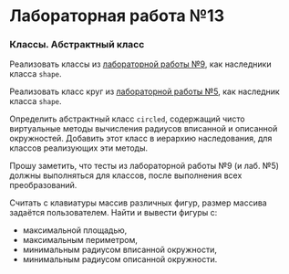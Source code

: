 # Лабораторная работа №13
### Классы. Абстрактный класс
Реализовать классы из [лабораторной работы №9](../Heirarchy), как наследники класса `shape`.

Реализовать класс круг из [лабораторной работы №5](../Class), как наследник класса `shape`.

Определить абстрактный класс `circled`, содержащий чисто виртуальные методы вычисления радиусов вписанной и описанной окружностей. 
Добавить этот класс в иерархию наследования, для классов реализующих эти методы.

Прошу заметить, что тесты из лабораторной работы №9 (и лаб. №5) должны выполняться для классов, после выполнения всех преобразований.

Считать с клавиатуры массив различных фигур, размер массива задаётся пользователем. Найти и вывести фигуры с:
* максимальной площадью, 
* максимальным периметром, 
* минимальным радиусом вписанной окружности, 
* минимальным радиусом описанной окружности.
